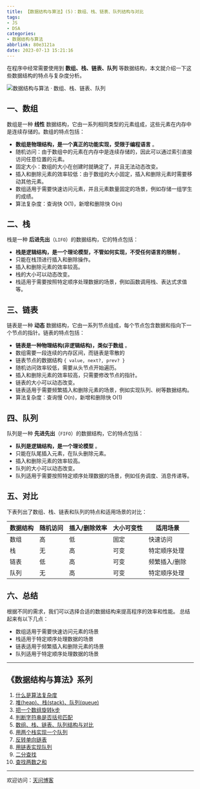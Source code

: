 ```yaml
---
title: 【数据结构与算法】(5)：数组、栈、链表、队列结构与对比
tags:
- JS
- DSA
categories:
- 数据结构与算法
abbrlink: 80e3121a
date: 2023-07-13 15:21:16
---
```


在程序中经常需要使用到 **数组、栈、链表、队列** 等数据结构，本文就介绍一下这些数据结构的特点与复杂度分析。

![数据结构与算法 · 数组、栈、链表、队列](https://tiven.cn/static/img/img-dsa-01-6Q5tuJKvFrD-nx9eIVizq.jpg)

[//]: # (<!-- more -->)

## 一、数组

数组是一种 **线性** 数据结构，它由一系列相同类型的元素组成，这些元素在内存中是连续存储的。数组的特点包括：

* **数组是物理结构，是一个真正的功能实现，受限于编程语言** 。
* 随机访问：由于数组中的元素在内存中是连续存储的，因此可以通过索引直接访问任意位置的元素。
* 固定大小：数组的大小在创建时就确定了，并且无法动态改变。
* 插入和删除元素的效率较低：由于数组的大小固定，插入和删除元素时需要移动其他元素。
* 数组适用于需要快速访问元素，并且元素数量固定的场景，例如存储一组学生的成绩。
* 算法复杂度：查询快 O(1)，新增和删除快 O(n)

## 二、栈

栈是一种 **后进先出**（`LIFO`）的数据结构，它的特点包括：

* **栈是逻辑结构，是一个理论模型，不管如何实现，不受任何语言的限制** 。
* 只能在栈顶进行插入和删除操作。
* 插入和删除元素的效率较高。
* 栈的大小可以动态改变。
* 栈适用于需要按照特定顺序处理数据的场景，例如函数调用栈、表达式求值等。

## 三、链表

链表是一种 **动态** 数据结构，它由一系列节点组成，每个节点包含数据和指向下一个节点的指针。链表的特点包括：

* **链表是一种物理结构(非逻辑结构)，类似于数组** 。
* 数组需要一段连续的内存区间，而链表是零散的
* 链表节点的数据结构 `{ value, next?, prev? }`
* 随机访问效率较低，需要从头节点开始遍历。
* 插入和删除元素的效率较高，只需要修改节点的指针。
* 链表的大小可以动态改变。
* 链表适用于需要频繁插入和删除元素的场景，例如实现队列、树等数据结构。
* 算法复杂度：查询慢 O(n)，新增和删除快 O(1)

## 四、队列

队列是一种 **先进先出**（`FIFO`）的数据结构，它的特点包括：

* **队列是逻辑结构，是一个理论模型** 。
* 只能在队尾插入元素，在队头删除元素。
* 插入和删除元素的效率较高。
* 队列的大小可以动态改变。
* 队列适用于需要按照特定顺序处理数据的场景，例如任务调度、消息传递等。

## 五、对比

下表列出了数组、栈、链表和队列的特点和适用场景的对比：

|数据结构|	随机访问	|插入/删除效率	|大小可变性|	适用场景|
|---|---|---|---|---|
|数组|	高|	低|	固定|	快速访问|
|栈|	无|	高|	可变|	特定顺序处理|
|链表|	低|	高|	可变|	频繁插入/删除|
|队列|	无|	高|	可变|	特定顺序处理|

## 六、总结

根据不同的需求，我们可以选择合适的数据结构来提高程序的效率和性能。
总结起来有以下几点：

* 数组适用于需要快速访问元素的场景
* 栈适用于特定顺序处理数据的场景
* 链表适用于频繁插入和删除元素的场景
* 队列适用于特定顺序处理数据的场景

-----
## 《数据结构与算法》系列

1. [什么是算法复杂度](https://tiven.cn/p/b9063113/ '什么是算法复杂度')
2. [堆(heap)、栈(stack)、队列(queue)](https://tiven.cn/p/c55e8f27/ '堆(heap)、栈(stack)、队列(queue)')
3. [把一个数组旋转k步](https://tiven.cn/p/12d6f2da/ '把一个数组旋转k步')
4. [判断字符串是否括号匹配](https://tiven.cn/p/df874343/ '判断字符串是否括号匹配')
5. [数组、栈、链表、队列结构与对比](https://tiven.cn/p/80e3121a/ '数组、栈、链表、队列结构与对比')
6. [用两个栈实现一个队列](https://tiven.cn/p/bf65fdf9/ '用两个栈实现一个队列')
7. [反转单向链表](https://tiven.cn/p/fc060cbe/ '反转单向链表')
8. [用链表实现队列](https://tiven.cn/p/a0867d06/ '用链表实现队列')
9. [二分查找](https://tiven.cn/p/5aae9ba7/ '二分查找')
10. [查找两数之和](https://tiven.cn/p/4d88c947/ '查找两数之和')


---

欢迎访问：[天问博客](https://tiven.cn/p/80e3121a/ "天问博客-专注于大前端技术")

